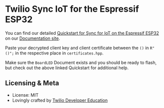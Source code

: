 # Twilio Sync IoT for the Espressif ESP32

You can find our detailed [Quickstart for Sync for IoT on the Espressif ESP32](https://www.twilio.com/docs/quickstart/sync-iot/mqtt-esp32-sync-iot) on our [Documentation site](https://www.twilio.com/docs).

Paste your decrypted client key and client certificate between the `()` in `R"()";` in the respective place in `certificates.hpp`.

Make sure the `BoardLED` Document exists and you should be ready to flash, but check out the above linked Quickstart for additional help.

## Licensing & Meta

* License: MIT
* Lovingly crafted by [Twilio Developer Education](https://www.twilio.com/docs)